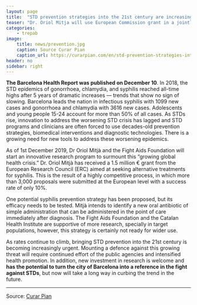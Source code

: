 ```yaml
---
layout: page
title:  "STD prevention strategies into the 21st century are increasingly urgent"
teaser: "Dr. Oriol Mitja will use European Commission grant in a jointly effort with the Fight Aids Foundation to look for alternative prevention strategies"
categories:
    - trepab
image:
    title: news/prevention.jpg
    caption: Source Curar Pian
    caption_url: https://curarpian.com/en/std-prevention-strategies-into-the-21st-century-are-increasingly-urgent/
header: no
sidebar: right
---
```


**The Barcelona Health Report was published on December 10**. In 2018, the STD epidemics of gonorrhoea, chlamydia, and syphilis reached all-time highs after 5 years of dramatic increases — trends that show no sign of slowing. Barcelona leads the nation in infectious syphilis with 1099 new cases and gonorrhoea and chlamydia with 3616 new cases. Adolescents and young people 15-24 account for more than 50% of all cases. As STDs rise, innovation to address the worsening STD crisis has lagged and STD programs and clinicians are often forced to use decades-old prevention strategies, biomedical interventions and diagnostic technologies. There is a growing need for new tools to address these worsening epidemics.



As of 1st December 2019, Dr Oriol Mitjà and the Fight Aids Foundation will start an innovative research program to surmount this “growing global health crisis.” Dr. Oriol Mitjà has received a 1.5 million € grant from the European Research Council (ERC) aimed at seeking alternative treatments for syphilis. This is the result of a highly competitive process, in which more than 3,000 proposals were submitted at the European level with a success rate of only 10%.


One potential syphilis prevention strategy has been proposed, but its efficacy needs to be tested. Mitjà intends to identify a new oral antibiotic of simple administration that can be administered in the point of care immediately after diagnosis. The Fight Aids Foundation and the Catalan Health Institute are supportive of more research, specially in target populations, however, this strategy is certainly not ready for wider use.



As rates continue to climb, bringing STD prevention into the 21st century is becoming increasingly urgent. Mounting a defence against this growing threat will require continued effort of the public agencies and intensified health promotion. In addition, new investment in research is welcome and **has the potential to turn the city of Barcelona into a reference in the fight against STDs**, but now will take a long way in curbing the trend in the future.


---
Source: [Curar Pian](https://curarpian.com/en/std-prevention-strategies-into-the-21st-century-are-increasingly-urgent/)
